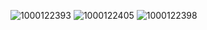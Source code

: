 ![1000122393](https://github.com/user-attachments/assets/3633e6e5-5b87-485e-8a96-5c550790db0c)
![1000122405](https://github.com/user-attachments/assets/353c8806-cf3f-4b82-a01c-f35dca0035b9)
![1000122398](https://github.com/user-attachments/assets/c83a9c04-23d5-488f-810e-a4a118d6eeae)




<!--
**blue-jay-way/blue-jay-way** is a ✨ _special_ ✨ repository because its `README.md` (this file) appears on your GitHub profile.

Here are some ideas to get you started:

- 🔭 I’m currently working on ...
- 🌱 I’m currently learning ...
- 👯 I’m looking to collaborate on ...
- 🤔 I’m looking for help with ...
- 💬 Ask me about ...
- 📫 How to reach me: ...
- 😄 Pronouns: ...
- ⚡ Fun fact: ...
-->
